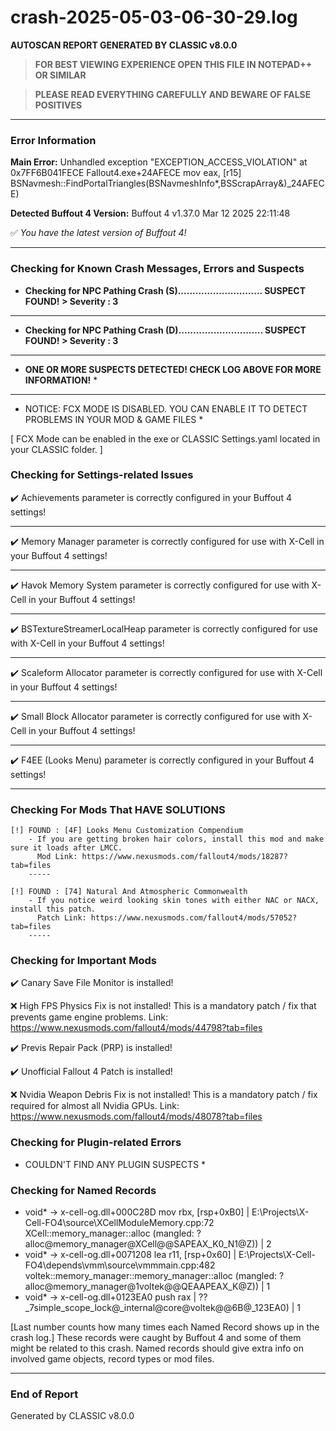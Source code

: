 # crash-2025-05-03-06-30-29.log
**AUTOSCAN REPORT GENERATED BY CLASSIC v8.0.0**

> **FOR BEST VIEWING EXPERIENCE OPEN THIS FILE IN NOTEPAD++ OR SIMILAR**

> **PLEASE READ EVERYTHING CAREFULLY AND BEWARE OF FALSE POSITIVES**

---

### Error Information

**Main Error:** Unhandled exception "EXCEPTION_ACCESS_VIOLATION" at 0x7FF6B041FECE Fallout4.exe+24AFECE	mov eax, [r15] 
  BSNavmesh::FindPortalTriangles(BSNavmeshInfo*,BSScrapArray<int>&)_24AFECE)

**Detected Buffout 4 Version:** Buffout 4 v1.37.0 Mar 12 2025 22:11:48

✅ *You have the latest version of Buffout 4!*

---

### Checking for Known Crash Messages, Errors and Suspects

- **Checking for NPC Pathing Crash (S)............................. SUSPECT FOUND! > Severity : 3** 

-----
- **Checking for NPC Pathing Crash (D)............................. SUSPECT FOUND! > Severity : 3** 

-----
* **ONE OR MORE SUSPECTS DETECTED! CHECK LOG ABOVE FOR MORE INFORMATION!** *

---

* NOTICE: FCX MODE IS DISABLED. YOU CAN ENABLE IT TO DETECT PROBLEMS IN YOUR MOD & GAME FILES * 

[ FCX Mode can be enabled in the exe or CLASSIC Settings.yaml located in your CLASSIC folder. ] 

### Checking for Settings-related Issues

✔️ Achievements parameter is correctly configured in your Buffout 4 settings! 

-----
✔️ Memory Manager parameter is correctly configured for use with X-Cell in your Buffout 4 settings!

-----
✔️ Havok Memory System parameter is correctly configured for use with X-Cell in your Buffout 4 settings!

-----
✔️ BSTextureStreamerLocalHeap parameter is correctly configured for use with X-Cell in your Buffout 4 settings!

-----
✔️ Scaleform Allocator parameter is correctly configured for use with X-Cell in your Buffout 4 settings!

-----
✔️ Small Block Allocator parameter is correctly configured for use with X-Cell in your Buffout 4 settings!

-----
✔️ F4EE (Looks Menu) parameter is correctly configured in your Buffout 4 settings! 

-----
### Checking For Mods That HAVE SOLUTIONS

```
[!] FOUND : [4F] Looks Menu Customization Compendium
    - If you are getting broken hair colors, install this mod and make sure it loads after LMCC.
      Mod Link: https://www.nexusmods.com/fallout4/mods/18287?tab=files
    -----
```

```
[!] FOUND : [74] Natural And Atmospheric Commonwealth
    - If you notice weird looking skin tones with either NAC or NACX, install this patch.
      Patch Link: https://www.nexusmods.com/fallout4/mods/57052?tab=files
    -----
```

### Checking for Important Mods


✔️ Canary Save File Monitor is installed!


❌ High FPS Physics Fix is not installed!
This is a mandatory patch / fix that prevents game engine problems.
Link: https://www.nexusmods.com/fallout4/mods/44798?tab=files



✔️ Previs Repair Pack (PRP) is installed!


✔️ Unofficial Fallout 4 Patch is installed!


❌ Nvidia Weapon Debris Fix is not installed!
This is a mandatory patch / fix required for almost all Nvidia GPUs.
Link: https://www.nexusmods.com/fallout4/mods/48078?tab=files


### Checking for Plugin-related Errors

* COULDN'T FIND ANY PLUGIN SUSPECTS *

### Checking for Named Records

- void* -> x-cell-og.dll+000C28D	mov rbx, [rsp+0xB0] |  E:\Projects\X-Cell-FO4\source\XCellModuleMemory.cpp:72 XCell::memory_manager::alloc (mangled: ?alloc@memory_manager@XCell@@SAPEAX_K0_N1@Z)) | 2
- void* -> x-cell-og.dll+0071208	lea r11, [rsp+0x60] |  E:\Projects\X-Cell-FO4\depends\vmm\source\vmmmain.cpp:482 voltek::memory_manager::memory_manager::alloc (mangled: ?alloc@memory_manager@1voltek@@QEAAPEAX_K@Z)) | 1
- void* -> x-cell-og.dll+0123EA0	push rax |  ??_7simple_scope_lock@_internal@core@voltek@@6B@_123EA0) | 1

[Last number counts how many times each Named Record shows up in the crash log.]
These records were caught by Buffout 4 and some of them might be related to this crash.
Named records should give extra info on involved game objects, record types or mod files.

---

### End of Report

Generated by CLASSIC v8.0.0
